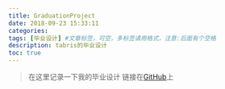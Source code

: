 ```yaml
---
title: GraduationProject
date: 2018-09-23 15:33:11
categories:  
tags: [毕业设计] #文章标签，可空，多标签请用格式，注意:后面有个空格
description: tabris的毕业设计 
toc: true
---
```



> 在这里记录一下我的毕业设计
> 链接在[GitHub](https://github.com/tabris233/GraduationProject)上

